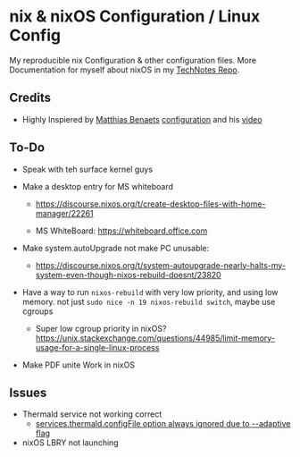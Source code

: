 # nix & nixOS Configuration / Linux Config
My reproducible nix Configuration & other configuration files.
More Documentation for myself about nixOS in my [TechNotes Repo](https://github.com/Yeshey/TechNotes).

## Credits

- Highly Inspiered by [Matthias Benaets](https://github.com/MatthiasBenaets) [configuration](https://github.com/MatthiasBenaets/nixos-config) and his [video](https://www.youtube.com/watch?v=AGVXJ-TIv3Y)

## To-Do

- Speak with teh surface kernel guys
- Make a desktop entry for MS whiteboard
  - https://discourse.nixos.org/t/create-desktop-files-with-home-manager/22261

  - MS WhiteBoard: https://whiteboard.office.com

- Make system.autoUpgrade not make PC unusable:
  - https://discourse.nixos.org/t/system-autoupgrade-nearly-halts-my-system-even-though-nixos-rebuild-doesnt/23820

- Have a way to run `nixos-rebuild` with very low priority, and using low memory. not just `sudo nice -n 19 nixos-rebuild switch`, maybe use cgroups
  - Super low cgroup priority in nixOS? https://unix.stackexchange.com/questions/44985/limit-memory-usage-for-a-single-linux-process

- Make PDF unite Work in nixOS

## Issues

- Thermald service not working correct
  - [services.thermald.configFile option always ignored due to --adaptive flag](https://github.com/NixOS/nixpkgs/issues/201402)
- nixOS LBRY not launching